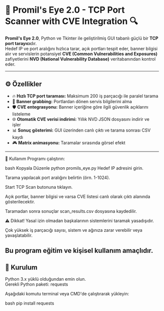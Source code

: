 # 🚀 Promil's Eye 2.0 - TCP Port Scanner with CVE Integration 🔍

**Promil's Eye 2.0**, Python ve Tkinter ile geliştirilmiş GUI tabanlı güçlü bir **TCP port tarayıcı**dır.  
Hedef IP ve port aralığını hızlıca tarar, açık portları tespit eder, banner bilgisi alır ve servislerin potansiyel **CVE (Common Vulnerabilities and Exposures)** zafiyetlerini **NVD (National Vulnerability Database)** veritabanından kontrol eder.

---

## ⚙️ Özellikler

- 🔥 **Hızlı TCP port taraması:** Maksimum 200 iş parçacığı ile paralel tarama  
- 📡 **Banner grabbing:** Portlardan dönen servis bilgilerini alma  
- 🛡️ **CVE entegrasyonu:** Banner içeriğine göre ilgili güvenlik açıklarını listeleme  
- 🌐 **Otomatik CVE verisi indirimi:** Yıllık NVD JSON dosyasını indirir ve işler  
- 📊 **Sonuç gösterimi:** GUI üzerinden canlı çıktı ve tarama sonrası CSV kaydı  
- 🎮 **Matrix animasyonu:** Taramalar sırasında görsel efekt  

---
🎯 Kullanım
Programı çalıştırın:

bash
Kopyala
Düzenle
python promils_eye.py
Hedef IP adresini girin.

Tarama yapılacak port aralığını belirtin (örn. 1-1024).

Start TCP Scan butonuna tıklayın.

Açık portlar, banner bilgisi ve varsa CVE listesi canlı olarak çıktı alanında gösterilecektir.

Taramadan sonra sonuçlar scan_results.csv dosyasına kaydedilir.

⚠️ Dikkat!
Yasal izin olmadan başkalarının sistemlerini taramak yasadışıdır.

Çok yüksek iş parçacığı sayısı, sistem ve ağınıza zarar verebilir veya yavaşlatabilir.

Bu program eğitim ve kişisel kullanım amaçlıdır.
---
## 🚀 Kurulum

Python 3.x yüklü olduğundan emin olun.  
Gerekli Python paketi: requests

Aşağıdaki komutu terminal veya CMD'de çalıştırarak yükleyin:

bash
pip install requests
